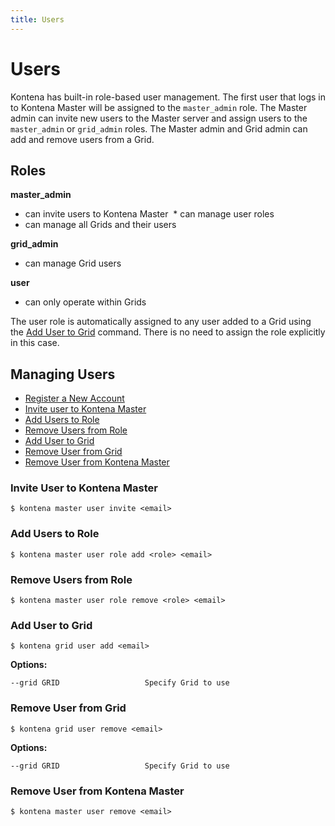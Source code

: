 ```yaml
---
title: Users
---
```


# Users

Kontena has built-in role-based user management. The first user that logs in to Kontena Master will be assigned to the  `master_admin` role. The Master admin can invite new users to the Master server and assign users to the `master_admin` or `grid_admin` roles. The Master admin and Grid admin can add and remove users from a Grid.


## Roles

**master_admin**
  * can invite users to Kontena Master
  * can manage user roles
  * can manage all Grids and their users

**grid_admin**
  * can manage Grid users

**user**
  * can only operate within Grids

The user role is automatically assigned to any user added to a Grid using the [Add User to Grid](users#add-user-to-grid) command. There is no need to assign the role explicitly in this case.

## Managing Users

* [Register a New Account](users#register-a-new-kontena-account)
* [Invite user to Kontena Master](users#invite-user-to-kontena-master)
* [Add Users to Role](users#add-users-to-role)
* [Remove Users from Role](users#remove-users-from-role)
* [Add User to Grid](users#add-user-to-grid)
* [Remove User from Grid](users#remove-user-from-grid)
* [Remove User from Kontena Master](users#remove-user-from-kontena-master)

### Invite User to Kontena Master

```
$ kontena master user invite <email>
```

### Add Users to Role

```
$ kontena master user role add <role> <email>
```

### Remove Users from Role

```
$ kontena master user role remove <role> <email>
```

### Add User to Grid

```
$ kontena grid user add <email>
```

**Options:**

```
--grid GRID                   Specify Grid to use
```

### Remove User from Grid

```
$ kontena grid user remove <email>
```

**Options:**

```
--grid GRID                   Specify Grid to use
```

### Remove User from Kontena Master

```
$ kontena master user remove <email>
```
